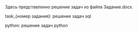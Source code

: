 Здесь представленно решение задач из файла Задание.docx.

task_{номер задания}: решение задач sql

python: решение задач python
